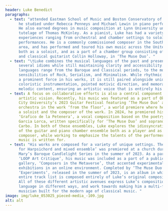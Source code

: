 ```yaml
---
header: Luke Benedict
paragraphs:
  - text: "attended Eastman School of Music and Boston Conservatory of Music, where
      he studied under Rebecca Penneys and Michael Lewin in piano performance.
      He also earned degrees in music composition at Lynn University under the
      tutelage of Thomas McKinley. As a pianist, Luke has had a variety of
      experiences ranging from orchestral and chamber settings to soloistic
      performances. He is a commonly commissioned composer in the South Florida
      area, and has performed and toured his own music across the United States
      both as a soloist, and as a part of a chamber group consisting of himself
      and classical guitarist Collin Holloway, in ‘The Muse Duo’. "
  - text: "\tLuke combines the musical languages of the past and present to evoke
      several idioms while still maintaining clarity and accessibility. These
      languages range from the Baroque and Classical periods, to the more modern
      sensibilities of Rock, Serialism, and Minimalism. While rhythmic drive is
      a prominent force in his works, it is still paired alongside unique and
      coloristic instrumentation, pointed motivic direction, and memorable
      melodic content, ensuring an artistic voice that is entirely his own.  "
  - text: A focus on collaborative efforts is also a central component of Luke’s
      artistic vision. Recently, his music was featured as a part of Oklahoma
      City University’s 2023 Guitar Festival featuring ‘The Muse Duo’ and guitar
      orchestra in the work ‘from the floor’, a world premiere where he was both
      a soloist and the composer of the work. In 2024, he premiered his work
      ‘Grafico de la Petenera’, a vocal composition based on the poetry by
      Garcia Lorca, written specifically for ‘The Muse Duo’ and soprano Sydney
      Carbo. In both of these ensembles, Luke explores the idiosyncratic nature
      of the guitar and piano chamber ensemble both as a player and as a
      composer, while working to emphasize the talents of the performers his
      music is written for.
  - text: "His works are composed for a variety of unique settings. The piece ‘Work:
      for Harpsichord and mixed ensemble’ was premiered at a church during St.
      Mary’s Baroque Candlelight Series in the summer of 2023. As a part of
      ‘LOOP Art Critique’, his music was included as a part of a public art
      gallery, ‘Composers in the Metaverse’, that accented experimental
      exhibitions in an online environment. Completed by ‘The Muse Duo’,
      ‘Experiments’, released in the summer of 2023, is an album in which the
      entire track list is composed entirely of Luke’s original compositions.
      All of these different artistic avenues express Luke’s compositional
      language in different ways, and work towards making him a multi-faceted
      musician built for the modern age of classical music. "
image: img/luke_053025_pieced-media_-109.jpg
alt: alt
---
```

